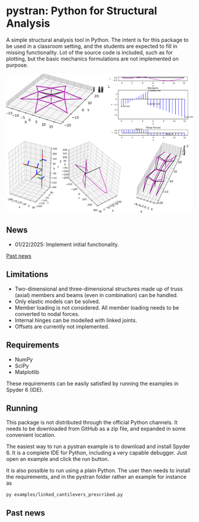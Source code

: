 # pystran: Python for Structural Analysis

A simple structural analysis tool in Python.
The intent is for this package to be used in a classroom setting,
and the students are expected to fill in missing functionality.
Lot of the source code is included, such as for plotting,
but the basic mechanics formulations are not implemented on purpose.

![Alt pystran capabilities in graphic abstract](docs/splash.png "pystran")

## News

- 01/22/2025: Implement initial functionality. 

[Past news](#past-news)

## Limitations

- Two-dimensional and three-dimensional structures made up of truss (axial)
  members and beams (even in combination) can be handled.
- Only elastic models can be solved.
- Member loading is not considered. All member loading needs to be converted to nodal forces.
- Internal hinges can be modelled with linked joints.
- Offsets are currently not implemented.

## Requirements

- NumPy
- SciPy
- Matplotlib

These requirements can be easily satisfied by running the examples in Spyder 6 (IDE).

## Running

This package is not distributed through the official Python channels.
It needs to be downloaded from GitHub as a zip file, and expanded in some convenient location. 

The easiest way to run a pystran example is to download and install Spyder 6. It is a complete IDE for Python, including a very capable debugger. Just open an example and click the run button.

It is also possible to run using a plain Python.
The user then needs to install the requirements, and in the
pystran folder rather an example for instance as
```
py examples/linked_cantilevers_prescribed.py
```

## <a name="past-news"></a>Past news
